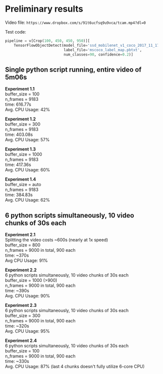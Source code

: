 # Preliminary results

Video file: `https://www.dropbox.com/s/91t6ucfsq9u9vca/tcam.mp4?dl=0`

Test code:  
```python
pipeline = v[Crop(100, 450, 450, 950)][
    TensorFlowObjectDetect(model_file='ssd_mobilenet_v1_coco_2017_11_17',
                           label_file='mscoco_label_map.pbtxt',
                           num_classes=90, confidence=0.2)]
```

## Single python script running, entire video of 5m06s  
**Experiment 1.1**  
buffer_size = 100  
n_frames = 9183    
time: 616.77s  
Avg. CPU Usage: 42%  

**Experiment 1.2**  
buffer_size = 300  
n_frames = 9183  
time: 403.08s  
Avg. CPU Usage: 57%  

**Experiment 1.3**  
buffer_size = 1000  
n_frames = 9183  
time: 417.36s  
Avg. CPU Usage: 60%  

**Experiment 1.4**  
buffer_size = auto  
n_frames = 9183  
time: 384.83s  
Avg. CPU Usage: 62%  

## 6 python scripts simultaneously, 10 video chunks of 30s each  
**Experiment 2.1**  
Splitting the video costs ~600s (nearly at 1x speed)  
buffer_size = 800  
n_frames = 9000 in total, 900 each  
time: ~370s  
Avg CPU Usage: 91%  

**Experiment 2.2**  
6 python scripts simultaneously, 10 video chunks of 30s each  
buffer_size = 1000 (>900)  
n_frames = 9000 in total, 900 each  
time: ~390s  
Avg. CPU Usage: 90%  

**Experiment 2.3**  
6 python scripts simultaneously, 10 video chunks of 30s each  
buffer_size = 300  
n_frames = 9000 in total, 900 each  
time: ~320s  
Avg. CPU Usage: 95%  

**Experiment 2.4**  
6 python scripts simultaneously, 10 video chunks of 30s each  
buffer_size = 100  
n_frames = 9000 in total, 900 each  
time: ~330s  
Avg. CPU Usage: 87% (last 4 chunks doesn't fully utilize 6-core CPU)  

